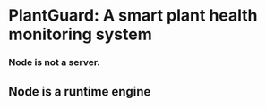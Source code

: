 <html>
  <head>
    <h1>PlantGuard:  A smart plant health monitoring system </h1>
  </head>
    <body>
      <h3>Node is not a server.</h3>
      <h2>Node is a runtime engine </h2>
  </body>
</html>
